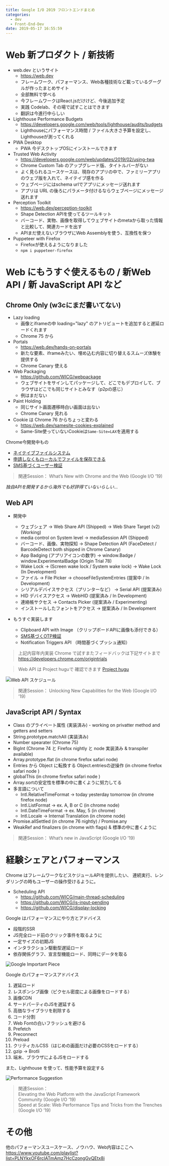 ```yaml
---
title: Google I/O 2019 フロントエンドまとめ
categories:
  - dev
  - Front-End-Dev
date: 2019-05-17 16:55:59
---
```


# Web 新プロダクト / 新技術
- web.dev というサイト
  - https://web.dev
  - フレームワーク、パフォーマンス、Web各種技術など載っているグーグルが作ったまとめサイト
  - 全部無料で学べる
  - 今フレームワークはReact.jsだけけど、今後追加予定
  - 実践 Codelab、その場で試すことはできます
  - 翻訳は今進行中らしい
- Lighthouse Performance Budgets
  - https://developers.google.com/web/tools/lighthouse/audits/budgets
  - Lighthouseにパフォーマンス時間 / ファイル大きさ予算を設定し、Lighthouseが測ってくれる
- PWA Desktop
  - PWA 今デスクトップOSにインストールできます
- Trusted Web Activity
  - https://developers.google.com/web/updates/2019/02/using-twa
  - Chrome Custom Tab のアップグレード版、タイトルバーがない
  - よく見られるユースケースは、現存のアプリの中で、ファミリーアプリのウェブ版を入れて、ネイテイブ感を作る
  - ウェブページにはschema urlでアプリにメッセージ送れます
  - アプリは URL の後ろにパラメータ付けるならウェブページにメッセージ送れます
- Perception Toolkit
  - https://web.dev/perception-toolkit
  - Shape Detection APIを使ってるツールキット
  - バーコード、実物、画像を取得してウェブサイトのmetaから取った情報と比較して、関連カードを出す
  - APIまだ使えないブラウザにWeb Assemblyを使う、互換性を保つ
- Puppeteer with Firefox
  - Firefoxが使えるようになりました
  - `npm i puppeteer-firefox`

<!-- more -->

# Web にもうすぐ使えるもの / 新Web API / 新 JavaScript API など

## Chrome Only (w3cにまだ書いてない)
- Lazy loading
  - 画像とiframeの中 loading="lazy" のアトリビュートを追加すると遅延ロードくれます
  - Chrome 75 から
- Portals
  - https://web.dev/hands-on-portals
  - 新たな要素、iframeみたい、埋め込む内容に切り替えるスムーズ体験を提供する
  - Chrome Canary 使える
- Web Packaging
  - https://github.com/WICG/webpackage
  - ウェブサイトをサインしてパッケージして、どこでもデプロイして、ブラウザはどこでも同じサイトとみなす（p2pの感じ）
  - 例はまだない
- Paint Holding
  - 同じサイト画面遷移時白い画面は出ない
  - Chrome Canary 見れる
- Cookie は Chrome 76 からちょっと変わる
  - https://web.dev/samesite-cookies-explained
  - Same-Site使っていないCookieは`Same-Site=LAX`を適用する

Chrome今開発中もの

- [ネイテイブファイルシステム](https://github.com/WICG/native-file-system)
- [申請しなくもローカルでファイルを保存できる](https://bugs.chromium.org/p/chromium/issues/detail?id=897276)
- [SMS基づくユーザー検証](https://github.com/sso-google/sms-otp-retrieval)

> 関連Session： What’s New with Chrome and the Web (Google I/O ’19)

_独自APIを開発するから海外でも好評得ていないらしい…_

## Web API

- 開発中
  - ウェブシェア -> Web Share API (Shipped) -> Web Share Target (v2) (Working)
  - media control on System level -> mediaSession API (Shipped)
  - バーコード、画像、実物探知 -> Shape Detection API (FaceDetect / BarcodeDetect both shipped in Chrome Canary) 
  - App Badging (アプリアイコンの数字) -> window.Badge / window.ExperimentalBadge (Origin Trial 78)
  - Wake Lock -> (Screen wake lock / System wake lock) -> Wake Lock (In Development)
  - ファイル -> File Picker -> chooseFileSystemEntries (提案中 / In Development)
  - シリアルデバイスサクセス（プリンターなど） -> Serial API (提案済み)
  - HID デバイスアクセス -> WebHID (提案済み / In Development)
  - 連絡帳サクセス -> Contacts Picker (提案済み / Experimenting)
  - インストールしたフォントをアクセス -> 提案済み / In Development

- もうすぐ実装します
  - Clipboard API with Image （クリップボードAPIに画像も添付できる）
  - [SMS基づくOTP検証](https://bit.ly/sms-verification-explainer)
  - Notification Triggers API （時間基づくプッシュ通知）


> 上記内容年内実装
> Chrome で試すまたフィードバックは下記サイトまで
> https://developers.chrome.com/origintrials

> Web API は Project huguで 確認できます [Project hugu](https://bugs.chromium.org/p/chromium/issues/list?can=2&q=proj-fugu&sort=m&colspec=ID%20Pri%20M%20Stars%20ReleaseBlock%20Component%20Status%20Owner%20Summary%20OS%20Modified)

![Web API スケジュール](http://static.xingoxu.com/blog/sinaimg/6b8bbe7egy1g356dbrkpgj21rs0xs4qp.jpg)

> 関連Session： Unlocking New Capabilities for the Web (Google I/O ’19)

## JavaScript API / Syntax
- Class のプライベート属性 (実装済み) - working on privatter method and getters and setters
- String.prototype.matchAll (実装済み)
- Number spearater (Chrome 75)
- BigInt (Chrome 74 と Firefox nightly と node 実装済み & transpiler available)
- Array.prototype.flat (in chrome firefox safari node)
- Entries から Object に転換する Object.entriesの逆操作 (in chrome firefox safari node )
- globalThis (in chrome firefox safari node )
- Array.sortの安定性を標準の中に書くように努力してる
- 多言語について
  - Intl.RelativeTimeFormat -> today yesterday tomorrow (in chrome firefox node)
  - Intl.ListFormat -> ex. A, B or C  (in chrome node)
  - Intl.DateTimeFormat -> ex. May, 5  (in chrome)
  - Intl.Locale -> Internal Translation (in chrome node)
- Promise.allSettled (in chrome 76 nightly) / Promise.any
- WeakRef and finalizers (in chrome with flags) & 標準の中に書くように

> 関連Session： What’s new in JavaScript (Google I/O ’19)

# 経験シェアとパフォーマンス

Chrome はフレームワークなどスケジュールAPIを提供したい、
連続実行、レンダリングの時もユーザーの操作受けるように。

- Scheduling API
  - https://github.com/WICG/main-thread-scheduling
  - https://github.com/WICG/is-input-pending
  - https://github.com/WICG/display-locking


Google はパフォーマンスにやり方とアドバイス

- 段階的SSR
- JS完全ロード前のクリック事件を取るように
- 一定サイズの初期JS
- インタラクション駆動型遅延ロード
- 依存関係グラフ、宣言型機能ロード、同時にデータを取る

![Google Important Piece](http://static.xingoxu.com/blog/sinaimg/6b8bbe7egy1g356nnvqhfj21ra0z2e81.jpg)

Google のパフォーマンスアドバイス

1. 遅延ロード
2. レスポンシブ画像（ピクセル密度による画像をロードする）
3. 画像CDN
4. サードパーティのJSを遅延する
5. 高価なライブラリを削除する
6. コード分割
7. Web Fontの白いフラッシュを避ける
8. Prefetch
9. Preconnect
10. Preload
11. クリティカルCSS（はじめの画面だけ必要のCSSをロードする）
12. gzip -> Brotli 
13. 端末、ブラウザによるJSをロードする

また、Lighthouse を使って、性能予算を設定する

![Performance Suggestion](http://static.xingoxu.com/blog/sinaimg/6b8bbe7egy1g358gekpplj21430l4k2y.jpg)

> 関連Session：   
> Elevating the Web Platform with the JavaScript Framework Community (Google I/O ’19)  
> Speed at Scale: Web Performance Tips and Tricks from the Trenches (Google I/O ’19)

# その他

他のパフォーマンスユースケース、ノウハウ、Web内容はここへ
https://www.youtube.com/playlist?list=PLNYkxOF6rcIATmAmz7HcCzongGvQEtx8i

<!-- Google 的架构建议
1. 为不断发展的Web API而设计程序
2. 避免惩罚新浏览器（polyfill等）
3. 持续服务器缓存，保持高CDN命中率
4. 避免重大修改并增强现有工具 -->

